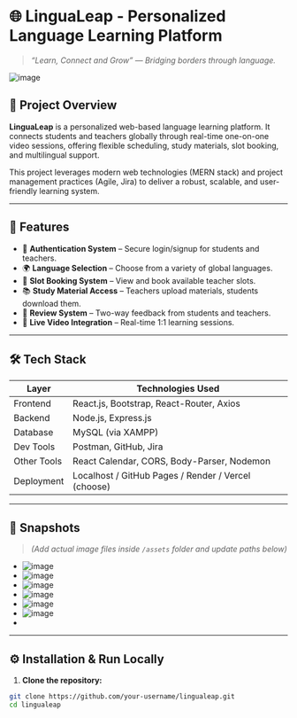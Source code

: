 # 🌐 LinguaLeap - Personalized Language Learning Platform

> _“Learn, Connect and Grow” — Bridging borders through language._


![image](https://github.com/user-attachments/assets/cf1f60df-063c-4f5b-a221-10ee742fb16e)


## 📌 Project Overview

**LinguaLeap** is a personalized web-based language learning platform. It connects students and teachers globally through real-time one-on-one video sessions, offering flexible scheduling, study materials, slot booking, and multilingual support.

This project leverages modern web technologies (MERN stack) and project management practices (Agile, Jira) to deliver a robust, scalable, and user-friendly learning system.

---

## 🎯 Features

- 🔐 **Authentication System** – Secure login/signup for students and teachers.
- 🌍 **Language Selection** – Choose from a variety of global languages.
- 📅 **Slot Booking System** – View and book available teacher slots.
- 📚 **Study Material Access** – Teachers upload materials, students download them.
- 🌟 **Review System** – Two-way feedback from students and teachers.
- 🎥 **Live Video Integration** – Real-time 1:1 learning sessions.

---

## 🛠️ Tech Stack

| Layer         | Technologies Used                                  |
|--------------|-----------------------------------------------------|
| Frontend     | React.js, Bootstrap, React-Router, Axios            |
| Backend      | Node.js, Express.js                                 |
| Database     | MySQL (via XAMPP)                                   |
| Dev Tools    | Postman, GitHub, Jira                               |
| Other Tools  | React Calendar, CORS, Body-Parser, Nodemon          |
| Deployment   | Localhost / GitHub Pages / Render / Vercel (choose) |

---

## 📸 Snapshots

> *(Add actual image files inside `/assets` folder and update paths below)*

- ![image](https://github.com/user-attachments/assets/e542dc72-eaa9-4934-aafe-bb5787eb2697)
- ![image](https://github.com/user-attachments/assets/92b287e3-1d40-479c-ba3c-f0fdb15a22a2)
- ![image](https://github.com/user-attachments/assets/c845b8b1-7f7c-4081-9bcc-829ed49804bb)
- ![image](https://github.com/user-attachments/assets/649c9159-9fbf-4d54-b848-3bd8a5acf1d1)
- ![image](https://github.com/user-attachments/assets/f9f0e1bd-5d4e-43ca-8b02-fca5d7d00fbf)
- ![image](https://github.com/user-attachments/assets/8479f298-9da9-4382-ab96-5a532aa252a0)
- 
---

## ⚙️ Installation & Run Locally

1. **Clone the repository:**

```bash
git clone https://github.com/your-username/lingualeap.git
cd lingualeap
